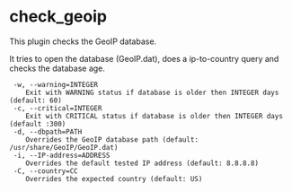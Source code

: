 # check_geoip

This plugin checks the GeoIP database.

It tries to open the database (GeoIP.dat), does a ip-to-country query and checks the database age.

```
 -w, --warning=INTEGER
    Exit with WARNING status if database is older then INTEGER days (default: 60)
 -c, --critical=INTEGER
    Exit with CRITICAL status if database is older then INTEGER days (default :300)
 -d, --dbpath=PATH
    Overrides the GeoIP database path (default: /usr/share/GeoIP/GeoIP.dat)
 -i, --IP-address=ADDRESS
    Overrides the default tested IP address (default: 8.8.8.8)
 -C, --country=CC
    Overrides the expected country (default: US)
```
